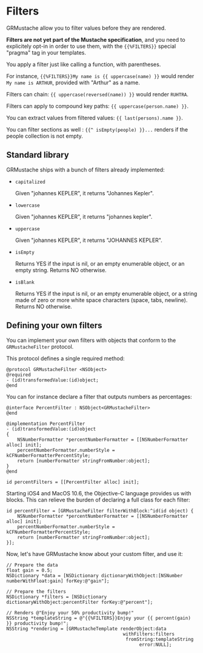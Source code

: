 Filters
=======

GRMustache allow you to filter values before they are rendered.

**Filters are not yet part of the Mustache specification**, and you need to explicitely opt-in in order to use them, with the `{{%FILTERS}}` special "pragma" tag in your templates.

You apply a filter just like calling a function, with parentheses.

For instance, `{{%FILTERS}}My name is {{ uppercase(name) }}` would render `My name is ARTHUR`, provided with "Arthur" as a name.

Filters can chain: `{{ uppercase(reversed(name)) }}` would render `RUHTRA`.

Filters can apply to compound key paths: `{{ uppercase(person.name) }}`.

You can extract values from filtered values: `{{ last(persons).name }}`.

You can filter sections as well : `{{^ isEmpty(people) }}...` renders if the people collection is not empty.

## Standard library

GRMustache ships with a bunch of filters already implemented:

- `capitalized`
    
    Given "johannes KEPLER", it returns "Johannes Kepler".
    
- `lowercase`
    
    Given "johannes KEPLER", it returns "johannes kepler".

- `uppercase`
    
    Given "johannes KEPLER", it returns "JOHANNES KEPLER".

- `isEmpty`
    
    Returns YES if the input is nil, or an empty enumerable object, or an empty string. Returns NO otherwise.

- `isBlank`
    
    Returns YES if the input is nil, or an empty enumerable object, or a string made of zero or more white space characters (space, tabs, newline). Returns NO otherwise.

## Defining your own filters

You can implement your own filters with objects that conform to the `GRMustacheFilter` protocol.

This protocol defines a single required method:

```objc
@protocol GRMustacheFilter <NSObject>
@required
- (id)transformedValue:(id)object;
@end
```

You can for instance declare a filter that outputs numbers as percentages:

```objc
@interface PercentFilter : NSObject<GRMustacheFilter>
@end

@implementation PercentFilter
- (id)transformedValue:(id)object
{
    NSNumberFormatter *percentNumberFormatter = [[NSNumberFormatter alloc] init];
    percentNumberFormatter.numberStyle = kCFNumberFormatterPercentStyle;
    return [numberFormatter stringFromNumber:object];
}
@end

id percentFilters = [[PercentFilter alloc] init];
```

Starting iOS4 and MacOS 10.6, the Objective-C language provides us with blocks. This can relieve the burden of declaring a full class for each filter:

```objc
id percentFilter = [GRMustacheFilter filterWithBlock:^id(id object) {
    NSNumberFormatter *percentNumberFormatter = [[NSNumberFormatter alloc] init];
    percentNumberFormatter.numberStyle = kCFNumberFormatterPercentStyle;
    return [numberFormatter stringFromNumber:object];
}];
```

Now, let's have GRMustache know about your custom filter, and use it:

```objc
// Prepare the data
float gain = 0.5;
NSDictionary *data = [NSDictionary dictionaryWithObject:[NSNumber numberWithFloat:gain] forKey:@"gain"];

// Prepare the filters
NSDictionary *filters = [NSDictionary dictionaryWithObject:percentFilter forKey:@"percent"];

// Renders @"Enjoy your 50% productivity bump!"
NSString *templateString = @"{{%FILTERS}}Enjoy your {{ percent(gain) }} productivity bump!";
NSString *rendering = [GRMustacheTemplate renderObject:data
                                           withFilters:filters
                                            fromString:templateString
                                                 error:NULL];
```
